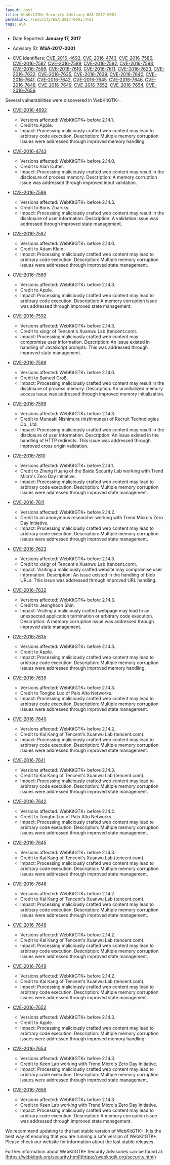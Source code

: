 ```yaml
---
layout: post
title: WebKitGTK+ Security Advisory WSA-2017-0001
permalink: /security/WSA-2017-0001.html
tags: WSA
---
```


* Date Reported: **January 17, 2017**

* Advisory ID: **WSA-2017-0001**

* CVE identifiers: [CVE-2016-4692](#CVE-2016-4692), [CVE-2016-4743](#CVE-2016-4743),
  [CVE-2016-7586](#CVE-2016-7586), [CVE-2016-7587](#CVE-2016-7587),
  [CVE-2016-7589](#CVE-2016-7589), [CVE-2016-7592](#CVE-2016-7592),
  [CVE-2016-7598](#CVE-2016-7598), [CVE-2016-7599](#CVE-2016-7599),
  [CVE-2016-7610](#CVE-2016-7610), [CVE-2016-7611](#CVE-2016-7611),
  [CVE-2016-7623](#CVE-2016-7623), [CVE-2016-7632](#CVE-2016-7632),
  [CVE-2016-7635](#CVE-2016-7635), [CVE-2016-7639](#CVE-2016-7639),
  [CVE-2016-7640](#CVE-2016-7640), [CVE-2016-7641](#CVE-2016-7641),
  [CVE-2016-7642](#CVE-2016-7642), [CVE-2016-7645](#CVE-2016-7645),
  [CVE-2016-7646](#CVE-2016-7646), [CVE-2016-7648](#CVE-2016-7648),
  [CVE-2016-7649](#CVE-2016-7649), [CVE-2016-7652](#CVE-2016-7652),
  [CVE-2016-7654](#CVE-2016-7654), [CVE-2016-7656](#CVE-2016-7656).


Several vulnerabilities were discovered in WebKitGTK+.

* <a name="CVE-2016-4692" href="https://cve.mitre.org/cgi-bin/cvename.cgi?name=CVE-2016-4692">CVE-2016-4692</a>
  * Versions affected: WebKitGTK+ before 2.14.1.
  * Credit to Apple.
  * Impact: Processing maliciously crafted web content may lead to
    arbitrary code execution. Description: Multiple memory corruption
    issues were addressed through improved memory handling.

* <a name="CVE-2016-4743" href="https://cve.mitre.org/cgi-bin/cvename.cgi?name=CVE-2016-4743">CVE-2016-4743</a>
  * Versions affected: WebKitGTK+ before 2.14.0.
  * Credit to Alan Cutter.
  * Impact: Processing maliciously crafted web content may result in the
    disclosure of process memory. Description: A memory corruption issue
    was addressed through improved input validation.

* <a name="CVE-2016-7586" href="https://cve.mitre.org/cgi-bin/cvename.cgi?name=CVE-2016-7586">CVE-2016-7586</a>
  * Versions affected: WebKitGTK+ before 2.14.3.
  * Credit to Boris Zbarsky.
  * Impact: Processing maliciously crafted web content may result in the
    disclosure of user information. Description: A validation issue was
    addressed through improved state management.

* <a name="CVE-2016-7587" href="https://cve.mitre.org/cgi-bin/cvename.cgi?name=CVE-2016-7587">CVE-2016-7587</a>
  * Versions affected: WebKitGTK+ before 2.14.0.
  * Credit to Adam Klein.
  * Impact: Processing maliciously crafted web content may lead to
    arbitrary code execution. Description: Multiple memory corruption
    issues were addressed through improved state management.

* <a name="CVE-2016-7589" href="https://cve.mitre.org/cgi-bin/cvename.cgi?name=CVE-2016-7589">CVE-2016-7589</a>
  * Versions affected: WebKitGTK+ before 2.14.3.
  * Credit to Apple.
  * Impact: Processing maliciously crafted web content may lead to
    arbitrary code execution. Description: A memory corruption issue was
    addressed through improved state management.

* <a name="CVE-2016-7592" href="https://cve.mitre.org/cgi-bin/cvename.cgi?name=CVE-2016-7592">CVE-2016-7592</a>
  * Versions affected: WebKitGTK+ before 2.14.3.
  * Credit to xisigr of Tencent's Xuanwu Lab (tencent.com).
  * Impact: Processing maliciously crafted web content may compromise
    user information. Description: An issue existed in handling of
    JavaScript prompts. This was addressed through improved state
    management.

* <a name="CVE-2016-7598" href="https://cve.mitre.org/cgi-bin/cvename.cgi?name=CVE-2016-7598">CVE-2016-7598</a>
  * Versions affected: WebKitGTK+ before 2.14.0.
  * Credit to Samuel Groß.
  * Impact: Processing maliciously crafted web content may result in the
    disclosure of process memory. Description: An uninitialized memory
    access issue was addressed through improved memory initialization.

* <a name="CVE-2016-7599" href="https://cve.mitre.org/cgi-bin/cvename.cgi?name=CVE-2016-7599">CVE-2016-7599</a>
  * Versions affected: WebKitGTK+ before 2.14.3.
  * Credit to Muneaki Nishimura (nishimunea) of Recruit Technologies
    Co., Ltd.
  * Impact: Processing maliciously crafted web content may result in the
    disclosure of user information. Description: An issue existed in the
    handling of HTTP redirects. This issue was addressed through
    improved cross origin validation.

* <a name="CVE-2016-7610" href="https://cve.mitre.org/cgi-bin/cvename.cgi?name=CVE-2016-7610">CVE-2016-7610</a>
  * Versions affected: WebKitGTK+ before 2.14.1.
  * Credit to Zheng Huang of the Baidu Security Lab working with Trend
    Micro's Zero Day Initiative.
  * Impact: Processing maliciously crafted web content may lead to
    arbitrary code execution. Description: Multiple memory corruption
    issues were addressed through improved state management.

* <a name="CVE-2016-7611" href="https://cve.mitre.org/cgi-bin/cvename.cgi?name=CVE-2016-7611">CVE-2016-7611</a>
  * Versions affected: WebKitGTK+ before 2.14.2.
  * Credit to an anonymous researcher working with Trend Micro's Zero
    Day Initiative.
  * Impact: Processing maliciously crafted web content may lead to
    arbitrary code execution. Description: Multiple memory corruption
    issues were addressed through improved state management.

* <a name="CVE-2016-7623" href="https://cve.mitre.org/cgi-bin/cvename.cgi?name=CVE-2016-7623">CVE-2016-7623</a>
  * Versions affected: WebKitGTK+ before 2.14.3.
  * Credit to xisigr of Tencent's Xuanwu Lab (tencent.com).
  * Impact: Visiting a maliciously crafted website may compromise user
    information. Description: An issue existed in the handling of blob
    URLs. This issue was addressed through improved URL handling.

* <a name="CVE-2016-7632" href="https://cve.mitre.org/cgi-bin/cvename.cgi?name=CVE-2016-7632">CVE-2016-7632</a>
  * Versions affected: WebKitGTK+ before 2.14.3.
  * Credit to Jeonghoon Shin.
  * Impact: Visiting a maliciously crafted webpage may lead to an
    unexpected application termination or arbitrary code execution.
    Description: A memory corruption issue was addressed through
    improved state management.

* <a name="CVE-2016-7635" href="https://cve.mitre.org/cgi-bin/cvename.cgi?name=CVE-2016-7635">CVE-2016-7635</a>
  * Versions affected: WebKitGTK+ before 2.14.3.
  * Credit to Apple.
  * Impact: Processing maliciously crafted web content may lead to
    arbitrary code execution. Description: Multiple memory corruption
    issues were addressed through improved memory handling.

* <a name="CVE-2016-7639" href="https://cve.mitre.org/cgi-bin/cvename.cgi?name=CVE-2016-7639">CVE-2016-7639</a>
  * Versions affected: WebKitGTK+ before 2.14.3.
  * Credit to Tongbo Luo of Palo Alto Networks.
  * Impact: Processing maliciously crafted web content may lead to
    arbitrary code execution. Description: Multiple memory corruption
    issues were addressed through improved state management.

* <a name="CVE-2016-7640" href="https://cve.mitre.org/cgi-bin/cvename.cgi?name=CVE-2016-7640">CVE-2016-7640</a>
  * Versions affected: WebKitGTK+ before 2.14.2.
  * Credit to Kai Kang of Tencent's Xuanwu Lab (tencent.com).
  * Impact: Processing maliciously crafted web content may lead to
    arbitrary code execution. Description: Multiple memory corruption
    issues were addressed through improved state management.

* <a name="CVE-2016-7641" href="https://cve.mitre.org/cgi-bin/cvename.cgi?name=CVE-2016-7641">CVE-2016-7641</a>
  * Versions affected: WebKitGTK+ before 2.14.3.
  * Credit to Kai Kang of Tencent's Xuanwu Lab (tencent.com).
  * Impact: Processing maliciously crafted web content may lead to
    arbitrary code execution. Description: Multiple memory corruption
    issues were addressed through improved state management.

* <a name="CVE-2016-7642" href="https://cve.mitre.org/cgi-bin/cvename.cgi?name=CVE-2016-7642">CVE-2016-7642</a>
  * Versions affected: WebKitGTK+ before 2.14.2.
  * Credit to Tongbo Luo of Palo Alto Networks.
  * Impact: Processing maliciously crafted web content may lead to
    arbitrary code execution. Description: Multiple memory corruption
    issues were addressed through improved state management.

* <a name="CVE-2016-7645" href="https://cve.mitre.org/cgi-bin/cvename.cgi?name=CVE-2016-7645">CVE-2016-7645</a>
  * Versions affected: WebKitGTK+ before 2.14.3.
  * Credit to Kai Kang of Tencent's Xuanwu Lab (tencent.com).
  * Impact: Processing maliciously crafted web content may lead to
    arbitrary code execution. Description: Multiple memory corruption
    issues were addressed through improved state management.

* <a name="CVE-2016-7646" href="https://cve.mitre.org/cgi-bin/cvename.cgi?name=CVE-2016-7646">CVE-2016-7646</a>
  * Versions affected: WebKitGTK+ before 2.14.2.
  * Credit to Kai Kang of Tencent's Xuanwu Lab (tencent.com).
  * Impact: Processing maliciously crafted web content may lead to
    arbitrary code execution. Description: Multiple memory corruption
    issues were addressed through improved state management.

* <a name="CVE-2016-7648" href="https://cve.mitre.org/cgi-bin/cvename.cgi?name=CVE-2016-7648">CVE-2016-7648</a>
  * Versions affected: WebKitGTK+ before 2.14.2.
  * Credit to Kai Kang of Tencent's Xuanwu Lab (tencent.com).
  * Impact: Processing maliciously crafted web content may lead to
    arbitrary code execution. Description: Multiple memory corruption
    issues were addressed through improved state management.

* <a name="CVE-2016-7649" href="https://cve.mitre.org/cgi-bin/cvename.cgi?name=CVE-2016-7649">CVE-2016-7649</a>
  * Versions affected: WebKitGTK+ before 2.14.2.
  * Credit to Kai Kang of Tencent's Xuanwu Lab (tencent.com).
  * Impact: Processing maliciously crafted web content may lead to
    arbitrary code execution. Description: Multiple memory corruption
    issues were addressed through improved state management.

* <a name="CVE-2016-7652" href="https://cve.mitre.org/cgi-bin/cvename.cgi?name=CVE-2016-7652">CVE-2016-7652</a>
  * Versions affected: WebKitGTK+ before 2.14.3.
  * Credit to Apple.
  * Impact: Processing maliciously crafted web content may lead to
    arbitrary code execution. Description: Multiple memory corruption
    issues were addressed through improved memory handling.

* <a name="CVE-2016-7654" href="https://cve.mitre.org/cgi-bin/cvename.cgi?name=CVE-2016-7654">CVE-2016-7654</a>
  * Versions affected: WebKitGTK+ before 2.14.3.
  * Credit to Keen Lab working with Trend Micro's Zero Day Initiative.
  * Impact: Processing maliciously crafted web content may lead to
    arbitrary code execution. Description: Multiple memory corruption
    issues were addressed through improved state management.

* <a name="CVE-2016-7656" href="https://cve.mitre.org/cgi-bin/cvename.cgi?name=CVE-2016-7656">CVE-2016-7656</a>
  * Versions affected: WebKitGTK+ before 2.14.3.
  * Credit to Keen Lab working with Trend Micro's Zero Day Initiative.
  * Impact: Processing maliciously crafted web content may lead to
    arbitrary code execution. Description: A memory corruption issue was
    addressed through improved state management.


We recommend updating to the last stable version of WebKitGTK+. It is
the best way of ensuring that you are running a safe version of
WebKitGTK+. Please check our website for information about the last
stable releases.

Further information about WebKitGTK+ Security Advisories can be found at: 
[https://webkitgtk.org/security.html](https://webkitgtk.org/security.html)
